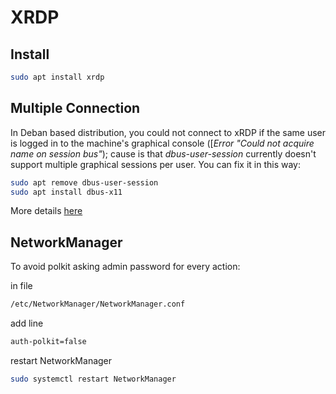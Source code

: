 # XRDP

## Install
```sh
sudo apt install xrdp
```

## Multiple Connection
In Deban based distribution, you could not connect to xRDP if the same user is logged in to the machine's graphical console ([_Error "Could not acquire name on session bus"_); cause is that _dbus-user-session_ currently doesn't support multiple graphical sessions per user.
You can fix it in this way:
```sh
sudo apt remove dbus-user-session
sudo apt install dbus-x11
``` 
More details [here](https://github.com/neutrinolabs/xrdp/wiki/Debian-dbus-user-session-package)

## NetworkManager 
To avoid polkit asking admin password for every action:

in file 
```sh
/etc/NetworkManager/NetworkManager.conf
``` 
add line
```sh
auth-polkit=false 
```
restart NetworkManager
```sh
sudo systemctl restart NetworkManager
```

